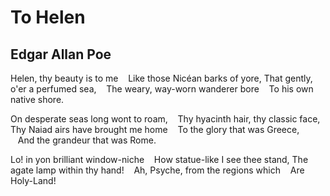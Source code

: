# To Helen
## Edgar Allan Poe
Helen, thy beauty is to me
   Like those Nicéan barks of yore,
That gently, o'er a perfumed sea,
   The weary, way-worn wanderer bore
   To his own native shore.

On desperate seas long wont to roam,
   Thy hyacinth hair, thy classic face,
Thy Naiad airs have brought me home
   To the glory that was Greece,
   And the grandeur that was Rome.

Lo! in yon brilliant window-niche
   How statue-like I see thee stand,
The agate lamp within thy hand!
   Ah, Psyche, from the regions which
   Are Holy-Land!